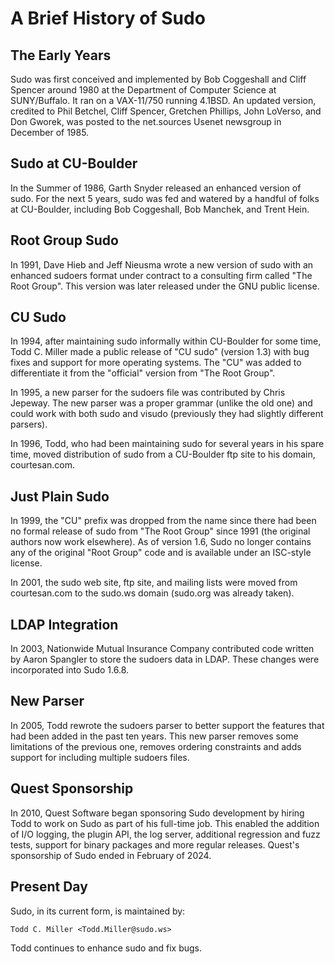 A Brief History of Sudo
=======================

## The Early Years

Sudo was first conceived and implemented by Bob Coggeshall and Cliff Spencer
around 1980 at the Department of Computer Science at SUNY/Buffalo. It ran on
a VAX-11/750 running 4.1BSD. An updated version, credited to Phil Betchel,
Cliff Spencer, Gretchen Phillips, John LoVerso, and Don Gworek, was posted to
the net.sources Usenet newsgroup in December of 1985.

## Sudo at CU-Boulder

In the Summer of 1986, Garth Snyder released an enhanced version of sudo.
For the next 5 years, sudo was fed and watered by a handful of folks at
CU-Boulder, including Bob Coggeshall, Bob Manchek, and Trent Hein.

## Root Group Sudo

In 1991, Dave Hieb and Jeff Nieusma wrote a new version of sudo with an
enhanced sudoers format under contract to a consulting firm called "The Root
Group". This version was later released under the GNU public license.

## CU Sudo

In 1994, after maintaining sudo informally within CU-Boulder for some time,
Todd C. Miller made a public release of "CU sudo" (version 1.3) with bug
fixes and support for more operating systems. The "CU" was added to
differentiate it from the "official" version from "The Root Group".

In 1995, a new parser for the sudoers file was contributed by Chris Jepeway.
The new parser was a proper grammar (unlike the old one) and could work with
both sudo and visudo (previously they had slightly different parsers).

In 1996, Todd, who had been maintaining sudo for several years in his spare
time, moved distribution of sudo from a CU-Boulder ftp site to his domain,
courtesan.com.

## Just Plain Sudo

In 1999, the "CU" prefix was dropped from the name since there had been no
formal release of sudo from "The Root Group" since 1991 (the original
authors now work elsewhere). As of version 1.6, Sudo no longer contains any
of the original "Root Group" code and is available under an ISC-style
license.

In 2001, the sudo web site, ftp site, and mailing lists were moved from
courtesan.com to the sudo.ws domain (sudo.org was already taken).

## LDAP Integration

In 2003, Nationwide Mutual Insurance Company contributed code written by
Aaron Spangler to store the sudoers data in LDAP. These changes were
incorporated into Sudo 1.6.8.

## New Parser

In 2005, Todd rewrote the sudoers parser to better support the features that
had been added in the past ten years. This new parser removes some
limitations of the previous one, removes ordering constraints and adds
support for including multiple sudoers files.

## Quest Sponsorship

In 2010, Quest Software began sponsoring Sudo development by hiring
Todd to work on Sudo as part of his full-time job.  This enabled
the addition of I/O logging, the plugin API, the log server,
additional regression and fuzz tests, support for binary packages
and more regular releases.  Quest's sponsorship of Sudo ended in
February of 2024.

## Present Day

Sudo, in its current form, is maintained by:

    Todd C. Miller <Todd.Miller@sudo.ws>

Todd continues to enhance sudo and fix bugs.
